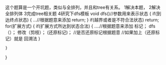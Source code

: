 这个题算是一个开坑题，类似与全排列，并且和tree有关系。
1解决本题，
2解决全排列体
3完成tree相关题
4研究下dfs模板
void dfs()//参数用来表示状态
{
    if(到达终点状态)
    {
        ...//根据题意来添加
        return;
    }
    if(越界或者是不符合法状态)
        return;
    for(扩展方式)
    {
        if(扩展方式所达到状态合法)
        {
            ....//根据题意来添加
            标记；
            dfs（）；
            修改（剪枝）；
            (还原标记)；
            //是否还原标记根据题意
            //如果加上（还原标记）就是 回溯法
        }
        
    }
}